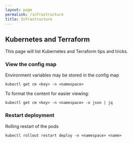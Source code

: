 ```yaml
---
layout: page
permalink: /infrastructure
title: Infrastructure
---
```



## Kubernetes and Terraform

This page will list Kubernetes and Terraform tips and tricks.



### View the config map

Environment variables may be stored in the config map

`kubectl get cm <key> -n <namespace>`

To format the content for easier viewing:

`kubectl get cm <key> -n <namespace> -o json | jq`


### Restart deployment

Rolling restart of the pods

`kubectl rollout restart deploy -n <namespace> <name>`
